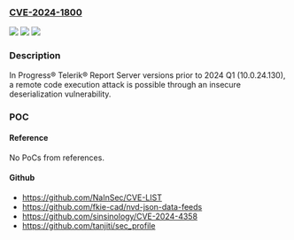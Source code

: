 ### [CVE-2024-1800](https://cve.mitre.org/cgi-bin/cvename.cgi?name=CVE-2024-1800)
![](https://img.shields.io/static/v1?label=Product&message=Telerik%20Report%20Server&color=blue)
![](https://img.shields.io/static/v1?label=Version&message=n%2Fa&color=blue)
![](https://img.shields.io/static/v1?label=Vulnerability&message=CWE-502%20Deserialization%20of%20Untrusted%20Data&color=brighgreen)

### Description

In Progress® Telerik® Report Server versions prior to 2024 Q1 (10.0.24.130), a remote code execution attack is possible through an insecure deserialization vulnerability.

### POC

#### Reference
No PoCs from references.

#### Github
- https://github.com/NaInSec/CVE-LIST
- https://github.com/fkie-cad/nvd-json-data-feeds
- https://github.com/sinsinology/CVE-2024-4358
- https://github.com/tanjiti/sec_profile

